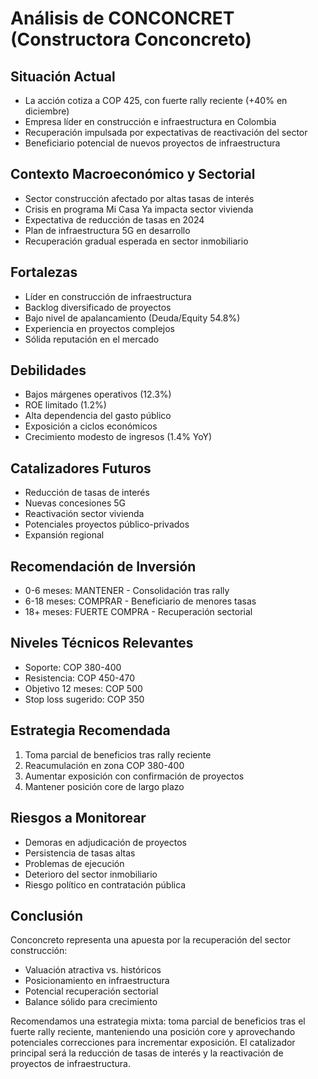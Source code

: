 # Análisis de CONCONCRET (Constructora Conconcreto)

## Situación Actual

- La acción cotiza a COP 425, con fuerte rally reciente (+40% en diciembre)
- Empresa líder en construcción e infraestructura en Colombia
- Recuperación impulsada por expectativas de reactivación del sector
- Beneficiario potencial de nuevos proyectos de infraestructura

## Contexto Macroeconómico y Sectorial

- Sector construcción afectado por altas tasas de interés
- Crisis en programa Mi Casa Ya impacta sector vivienda
- Expectativa de reducción de tasas en 2024
- Plan de infraestructura 5G en desarrollo
- Recuperación gradual esperada en sector inmobiliario

## Fortalezas

- Líder en construcción de infraestructura
- Backlog diversificado de proyectos
- Bajo nivel de apalancamiento (Deuda/Equity 54.8%)
- Experiencia en proyectos complejos
- Sólida reputación en el mercado

## Debilidades

- Bajos márgenes operativos (12.3%)
- ROE limitado (1.2%)
- Alta dependencia del gasto público
- Exposición a ciclos económicos
- Crecimiento modesto de ingresos (1.4% YoY)

## Catalizadores Futuros

- Reducción de tasas de interés
- Nuevas concesiones 5G
- Reactivación sector vivienda
- Potenciales proyectos público-privados
- Expansión regional

## Recomendación de Inversión

- 0-6 meses: MANTENER - Consolidación tras rally
- 6-18 meses: COMPRAR - Beneficiario de menores tasas
- 18+ meses: FUERTE COMPRA - Recuperación sectorial

## Niveles Técnicos Relevantes

- Soporte: COP 380-400
- Resistencia: COP 450-470
- Objetivo 12 meses: COP 500
- Stop loss sugerido: COP 350

## Estrategia Recomendada

1. Toma parcial de beneficios tras rally reciente
2. Reacumulación en zona COP 380-400
3. Aumentar exposición con confirmación de proyectos
4. Mantener posición core de largo plazo

## Riesgos a Monitorear

- Demoras en adjudicación de proyectos
- Persistencia de tasas altas
- Problemas de ejecución
- Deterioro del sector inmobiliario
- Riesgo político en contratación pública

## Conclusión

Conconcreto representa una apuesta por la recuperación del sector construcción:

- Valuación atractiva vs. históricos
- Posicionamiento en infraestructura
- Potencial recuperación sectorial
- Balance sólido para crecimiento

Recomendamos una estrategia mixta: toma parcial de beneficios tras el fuerte rally reciente, manteniendo una posición core y aprovechando potenciales correcciones para incrementar exposición. El catalizador principal será la reducción de tasas de interés y la reactivación de proyectos de infraestructura.
